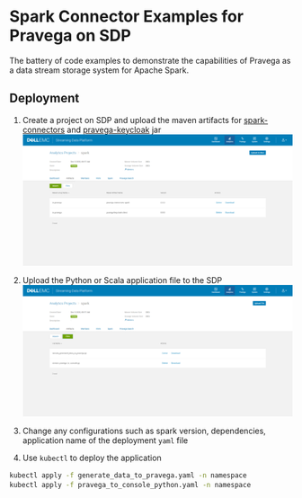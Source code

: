 # Spark Connector Examples for Pravega on SDP

The battery of code examples to demonstrate the capabilities of Pravega as a data stream storage system for Apache Spark.

## Deployment

1. Create a project on SDP and upload the maven artifacts for [spark-connectors](https://github.com/pravega/spark-connectors) and [pravega-keycloak](https://github.com/pravega/pravega-keycloak) jar
![SDP Maven](maven.png)

2. Upload the Python or Scala application file to the SDP
![SDP File](files.png)

3. Change any configurations such as spark version, dependencies, application name of the deployment `yaml` file

4. Use `kubectl` to deploy the application

```bash
kubectl apply -f generate_data_to_pravega.yaml -n namespace
kubectl apply -f pravega_to_console_python.yaml -n namespace
```
